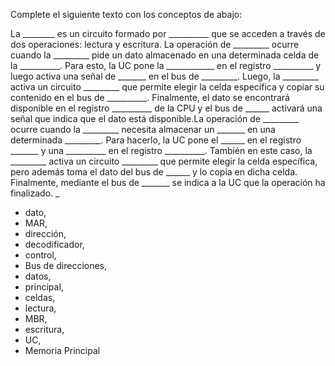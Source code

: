 Complete el siguiente texto con los conceptos de abajo:

La ________ es un circuito formado por __________ que se acceden a través de dos operaciones: lectura y escritura. La operación de _________ ocurre cuando la _________ pide un dato almacenado en una determinada celda de la __________. Para esto, la UC pone la ____________ en el registro __________ y luego activa una señal de _______ en el bus de _________. Luego, la _________ activa un circuito _________ que permite elegir la celda específica y copiar su contenido en el bus de  __________. Finalmente, el dato se encontrará disponible en el registro __________ de la CPU y el bus de ______ activará una señal que indica que el dato está disponible.La operación de _________ ocurre cuando la _________ necesita almacenar un _______ en una determinada _________. Para hacerlo, la UC pone el ______ en el registro _______ y  una __________ en el registro __________.  También en este caso, la _________ activa un circuito _________ que permite elegir la celda específica, pero además toma el dato del bus de ______ y lo copia en dicha celda. Finalmente, mediante el bus de _______ se indica a la UC que la operación ha finalizado. _


* dato, 
* MAR, 
* dirección, 
* decodificador, 
* control, 
* Bus de direcciones, 
* datos, 
* principal, 
* celdas, 
* lectura, 
* MBR, 
* escritura, 
* UC, 
* Memoria Principal